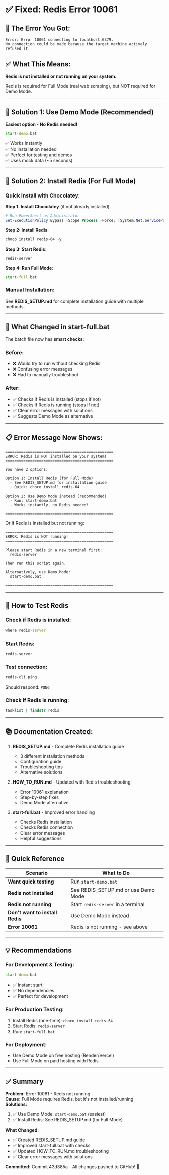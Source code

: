 # ✅ Fixed: Redis Error 10061

## 🔴 The Error You Got:

```
Error: Error 10061 connecting to localhost:6379. 
No connection could be made because the target machine actively refused it.
```

## ✅ What This Means:

**Redis is not installed or not running on your system.**

Redis is required for Full Mode (real web scraping), but NOT required for Demo Mode.

---

## 🎯 Solution 1: Use Demo Mode (Recommended)

**Easiest option - No Redis needed!**

```cmd
start-demo.bat
```

✅ Works instantly  
✅ No installation needed  
✅ Perfect for testing and demos  
✅ Uses mock data (~5 seconds)  

---

## 🎯 Solution 2: Install Redis (For Full Mode)

### Quick Install with Chocolatey:

**Step 1: Install Chocolatey** (if not already installed):
```powershell
# Run PowerShell as Administrator
Set-ExecutionPolicy Bypass -Scope Process -Force; [System.Net.ServicePointManager]::SecurityProtocol = [System.Net.ServicePointManager]::SecurityProtocol -bor 3072; iex ((New-Object System.Net.WebClient).DownloadString('https://community.chocolatey.org/install.ps1'))
```

**Step 2: Install Redis**:
```powershell
choco install redis-64 -y
```

**Step 3: Start Redis**:
```cmd
redis-server
```

**Step 4: Run Full Mode**:
```cmd
start-full.bat
```

### Manual Installation:

See **REDIS_SETUP.md** for complete installation guide with multiple methods.

---

## 🔧 What Changed in start-full.bat

The batch file now has **smart checks**:

### Before:
- ❌ Would try to run without checking Redis
- ❌ Confusing error messages
- ❌ Had to manually troubleshoot

### After:
- ✅ Checks if Redis is installed (stops if not)
- ✅ Checks if Redis is running (stops if not)
- ✅ Clear error messages with solutions
- ✅ Suggests Demo Mode as alternative

---

## 📋 Error Message Now Shows:

```
================================================
ERROR: Redis is NOT installed on your system!
================================================

You have 2 options:

Option 1: Install Redis (for Full Mode)
  - See REDIS_SETUP.md for installation guide
  - Quick: choco install redis-64

Option 2: Use Demo Mode instead (recommended)
  - Run: start-demo.bat
  - Works instantly, no Redis needed!

================================================
```

Or if Redis is installed but not running:

```
================================================
ERROR: Redis is NOT running!
================================================

Please start Redis in a new terminal first:
  redis-server

Then run this script again.

Alternatively, use Demo Mode:
  start-demo.bat

================================================
```

---

## 🧪 How to Test Redis

### Check if Redis is installed:
```cmd
where redis-server
```

### Start Redis:
```cmd
redis-server
```

### Test connection:
```cmd
redis-cli ping
```
Should respond: `PONG`

### Check if Redis is running:
```cmd
tasklist | findstr redis
```

---

## 📚 Documentation Created:

1. **REDIS_SETUP.md** - Complete Redis installation guide
   - 3 different installation methods
   - Configuration guide
   - Troubleshooting tips
   - Alternative solutions

2. **HOW_TO_RUN.md** - Updated with Redis troubleshooting
   - Error 10061 explanation
   - Step-by-step fixes
   - Demo Mode alternative

3. **start-full.bat** - Improved error handling
   - Checks Redis installation
   - Checks Redis connection
   - Clear error messages
   - Helpful suggestions

---

## 🎯 Quick Reference

| Scenario | What to Do |
|----------|-----------|
| **Want quick testing** | Run `start-demo.bat` |
| **Redis not installed** | See REDIS_SETUP.md or use Demo Mode |
| **Redis not running** | Start `redis-server` in a terminal |
| **Don't want to install Redis** | Use Demo Mode instead |
| **Error 10061** | Redis is not running - see above |

---

## 💡 Recommendations

### For Development & Testing:
```cmd
start-demo.bat
```
- ✅ Instant start
- ✅ No dependencies
- ✅ Perfect for development

### For Production Testing:
1. Install Redis (one-time): `choco install redis-64`
2. Start Redis: `redis-server`
3. Run: `start-full.bat`

### For Deployment:
- Use Demo Mode on free hosting (Render/Vercel)
- Use Full Mode on paid hosting with Redis

---

## ✅ Summary

**Problem:** Error 10061 - Redis not running  
**Cause:** Full Mode requires Redis, but it's not installed/running  
**Solutions:**
1. ✅ Use Demo Mode: `start-demo.bat` (easiest)
2. ✅ Install Redis: See REDIS_SETUP.md (for Full Mode)

**What Changed:**
- ✅ Created REDIS_SETUP.md guide
- ✅ Improved start-full.bat with checks
- ✅ Updated HOW_TO_RUN.md troubleshooting
- ✅ Clear error messages with solutions

**Committed:** Commit 43d385a - All changes pushed to GitHub! 🚀
